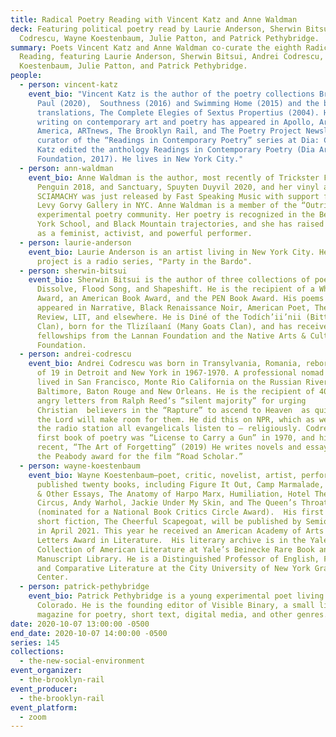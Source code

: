 ```yaml
---
title: Radical Poetry Reading with Vincent Katz and Anne Waldman
deck: Featuring political poetry read by Laurie Anderson, Sherwin Bitsui, Andrei
  Codrescu, Wayne Koestenbaum, Julie Patton, and Patrick Pethybridge.
summary: Poets Vincent Katz and Anne Waldman co-curate the eighth Radical Poetry
  Reading, featuring Laurie Anderson, Sherwin Bitsui, Andrei Codrescu, Wayne
  Koestenbaum, Julie Patton, and Patrick Pethybridge.
people:
  - person: vincent-katz
    event_bio: "Vincent Katz is the author of the poetry collections Broadway for
      Paul (2020),  Southness (2016) and Swimming Home (2015) and the book of
      translations, The Complete Elegies of Sextus Propertius (2004). His
      writing on contemporary art and poetry has appeared in Apollo, Art in
      America, ARTnews, The Brooklyn Rail, and The Poetry Project Newsletter. As
      curator of the “Readings in Contemporary Poetry” series at Dia: Chelsea,
      Katz edited the anthology Readings in Contemporary Poetry (Dia Art
      Foundation, 2017). He lives in New York City."
  - person: ann-waldman
    event_bio: Anne Waldman is the author, most recently of Trickster Feminism,
      Penguin 2018, and Sanctuary, Spuyten Duyvil 2020, and her vinyl album
      SCIAMACHY was just released by Fast Speaking Music with support from the
      Levy Gorvy Gallery in NYC. Anne Waldman is a member of the “Outrider”
      experimental poetry community. Her poetry is recognized in the Beat, New
      York School, and Black Mountain trajectories, and she has raised the bar
      as a feminist, activist, and powerful performer.
  - person: laurie-anderson
    event_bio: Laurie Anderson is an artist living in New York City. Her most recent
      project is a radio series, "Party in the Bardo".
  - person: sherwin-bitsui
    event_bio: Sherwin Bitsui is the author of three collections of poetry,
      Dissolve, Flood Song, and Shapeshift. He is the recipient of a Whiting
      Award, an American Book Award, and the PEN Book Award. His poems have
      appeared in Narrative, Black Renaissance Noir, American Poet, The Iowa
      Review, LIT, and elsewhere. He is Diné of the Todí­ch’ii’nii (Bitter Water
      Clan), born for the Tlizí­laaní­ (Many Goats Clan), and has received
      fellowships from the Lannan Foundation and the Native Arts & Culture
      Foundation.
  - person: andrei-codrescu
    event_bio: Andrei Codrescu was born in Transylvania, Romania, reborn at the age
      of 19 in Detroit and New York in 1967-1970. A professional nomad he has
      lived in San Francisco, Monte Rio California on the Russian River,
      Baltimore, Baton Rouge and New Orleans. He is the recipient of 40,000
      angry letters from Ralph Reed’s “silent majority” for urging
      Christian  believers in the “Rapture” to ascend to Heaven  as quickly as
      the Lord will make room for them. He did this on NPR, which as we know, is
      the radio station all evangelicals listen to – religiously. Codrescu’s
      first book of poetry was “License to Carry a Gun” in 1970, and his most
      recent, “The Art of Forgetting” (2019) He writes novels and essays and won
      the Peabody award for the film “Road Scholar.”
  - person: wayne-koestenbaum
    event_bio: Wayne Koestenbaum—poet, critic, novelist, artist, performer—has
      published twenty books, including Figure It Out, Camp Marmalade, My 1980s
      & Other Essays, The Anatomy of Harpo Marx, Humiliation, Hotel Theory,
      Circus, Andy Warhol, Jackie Under My Skin, and The Queen’s Throat
      (nominated for a National Book Critics Circle Award).  His first book of
      short fiction, The Cheerful Scapegoat, will be published by Semiotext[e]
      in April 2021. This year he received an American Academy of Arts and
      Letters Award in Literature.  His literary archive is in the Yale
      Collection of American Literature at Yale’s Beinecke Rare Book and
      Manuscript Library. He is a Distinguished Professor of English, French,
      and Comparative Literature at the City University of New York Graduate
      Center.
  - person: patrick-pethybridge
    event_bio: Patrick Pethybridge is a young experimental poet living in Denver,
      Colorado. He is the founding editor of Visible Binary, a small literary
      magazine for poetry, short text, digital media, and other genres.
date: 2020-10-07 13:00:00 -0500
end_date: 2020-10-07 14:00:00 -0500
series: 145
collections:
  - the-new-social-environment
event_organizer:
  - the-brooklyn-rail
event_producer:
  - the-brooklyn-rail
event_platform:
  - zoom
---
```

